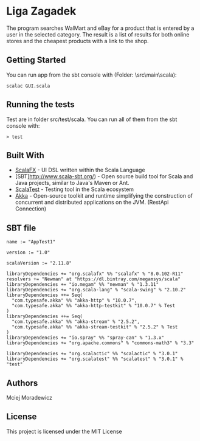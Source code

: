 # Liga Zagadek
The program searches WalMart and eBay for a product that is entered by a user in the selected category.
The result is a list of results for both online stores and the cheapest products with a link to the shop.
 
## Getting Started
You can run app from the sbt console with (Folder: \src\main\scala):
```
scalac GUI.scala
```
 
## Running the tests
Test are in folder src/test/scala. You can run all of them from the sbt console with:
```
> test
```
 
## Built With
 
* [ScalaFX](http://www.scalafx.org/) - UI DSL written within the Scala Language
* [SBT]http://www.scala-sbt.org/) - Open source build tool for Scala and Java projects, similar to Java's Maven or Ant.
* [ScalaTest](http://scalatest.org/) - Testing tool in the Scala ecosystem
* [Akka](http://akka.io/) -  Open-source toolkit and runtime simplifying the construction of concurrent and distributed applications on the JVM. (RestApi Connection)
## SBT file 
```
name := "AppTest1"

version := "1.0"

scalaVersion := "2.11.8"

libraryDependencies += "org.scalafx" %% "scalafx" % "8.0.102-R11"
resolvers += "Newman" at "https://dl.bintray.com/megamsys/scala"
libraryDependencies += "io.megam" %% "newman" % "1.3.11"
libraryDependencies += "org.scala-lang" % "scala-swing" % "2.10.2"
libraryDependencies ++= Seq(
  "com.typesafe.akka" %% "akka-http" % "10.0.7",
  "com.typesafe.akka" %% "akka-http-testkit" % "10.0.7" % Test
)
libraryDependencies ++= Seq(
  "com.typesafe.akka" %% "akka-stream" % "2.5.2",
  "com.typesafe.akka" %% "akka-stream-testkit" % "2.5.2" % Test
)
libraryDependencies += "io.spray" %% "spray-can" % "1.3.x"
libraryDependencies += "org.apache.commons" % "commons-math3" % "3.3"

libraryDependencies += "org.scalactic" %% "scalactic" % "3.0.1"
libraryDependencies += "org.scalatest" %% "scalatest" % "3.0.1" % "test"
```
## Authors
 Mciej Moradewicz
 
## License
 
This project is licensed under the MIT License
